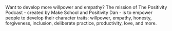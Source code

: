 Want to develop more willpower and empathy? The mission of The Positivity Podcast - created by Make School and Positivity Dan - is to empower people to develop their character traits: willpower, empathy, honesty, forgiveness, inclusion, deliberate practice, productivity, love, and more.